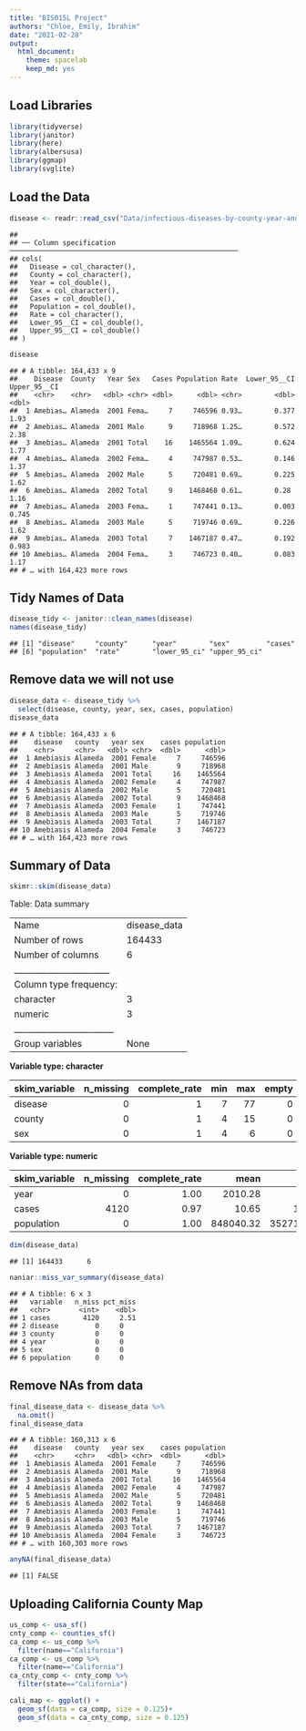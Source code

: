```yaml
---
title: "BIS015L Project"
authors: "Chloe, Emily, Ibrahim"
date: "2021-02-28"
output:
  html_document: 
    theme: spacelab
    keep_md: yes
---
```


## Load Libraries 


```r
library(tidyverse)
library(janitor)
library(here)
library(albersusa)
library(ggmap)
library(svglite)
```

## Load the Data

```r
disease <- readr::read_csv("Data/infectious-diseases-by-county-year-and-sex 2.csv")
```

```
## 
## ── Column specification ────────────────────────────────────────────────────────
## cols(
##   Disease = col_character(),
##   County = col_character(),
##   Year = col_double(),
##   Sex = col_character(),
##   Cases = col_double(),
##   Population = col_double(),
##   Rate = col_character(),
##   Lower_95__CI = col_double(),
##   Upper_95__CI = col_double()
## )
```

```r
disease
```

```
## # A tibble: 164,433 x 9
##    Disease  County   Year Sex   Cases Population Rate  Lower_95__CI Upper_95__CI
##    <chr>    <chr>   <dbl> <chr> <dbl>      <dbl> <chr>        <dbl>        <dbl>
##  1 Amebias… Alameda  2001 Fema…     7     746596 0.93…        0.377        1.93 
##  2 Amebias… Alameda  2001 Male      9     718968 1.25…        0.572        2.38 
##  3 Amebias… Alameda  2001 Total    16    1465564 1.09…        0.624        1.77 
##  4 Amebias… Alameda  2002 Fema…     4     747987 0.53…        0.146        1.37 
##  5 Amebias… Alameda  2002 Male      5     720481 0.69…        0.225        1.62 
##  6 Amebias… Alameda  2002 Total     9    1468468 0.61…        0.28         1.16 
##  7 Amebias… Alameda  2003 Fema…     1     747441 0.13…        0.003        0.745
##  8 Amebias… Alameda  2003 Male      5     719746 0.69…        0.226        1.62 
##  9 Amebias… Alameda  2003 Total     7    1467187 0.47…        0.192        0.983
## 10 Amebias… Alameda  2004 Fema…     3     746723 0.40…        0.083        1.17 
## # … with 164,423 more rows
```

## Tidy Names of Data

```r
disease_tidy <- janitor::clean_names(disease)
names(disease_tidy)
```

```
## [1] "disease"     "county"      "year"        "sex"         "cases"      
## [6] "population"  "rate"        "lower_95_ci" "upper_95_ci"
```

## Remove data we will not use

```r
disease_data <- disease_tidy %>% 
  select(disease, county, year, sex, cases, population)
disease_data
```

```
## # A tibble: 164,433 x 6
##    disease   county   year sex    cases population
##    <chr>     <chr>   <dbl> <chr>  <dbl>      <dbl>
##  1 Amebiasis Alameda  2001 Female     7     746596
##  2 Amebiasis Alameda  2001 Male       9     718968
##  3 Amebiasis Alameda  2001 Total     16    1465564
##  4 Amebiasis Alameda  2002 Female     4     747987
##  5 Amebiasis Alameda  2002 Male       5     720481
##  6 Amebiasis Alameda  2002 Total      9    1468468
##  7 Amebiasis Alameda  2003 Female     1     747441
##  8 Amebiasis Alameda  2003 Male       5     719746
##  9 Amebiasis Alameda  2003 Total      7    1467187
## 10 Amebiasis Alameda  2004 Female     3     746723
## # … with 164,423 more rows
```

## Summary of Data


```r
skimr::skim(disease_data)
```


Table: Data summary

|                         |             |
|:------------------------|:------------|
|Name                     |disease_data |
|Number of rows           |164433       |
|Number of columns        |6            |
|_______________________  |             |
|Column type frequency:   |             |
|character                |3            |
|numeric                  |3            |
|________________________ |             |
|Group variables          |None         |


**Variable type: character**

|skim_variable | n_missing| complete_rate| min| max| empty| n_unique| whitespace|
|:-------------|---------:|-------------:|---:|---:|-----:|--------:|----------:|
|disease       |         0|             1|   7|  77|     0|       53|          0|
|county        |         0|             1|   4|  15|     0|       59|          0|
|sex           |         0|             1|   4|   6|     0|        3|          0|


**Variable type: numeric**

|skim_variable | n_missing| complete_rate|      mean|         sd|   p0|   p25|    p50|    p75|     p100|hist  |
|:-------------|---------:|-------------:|---------:|----------:|----:|-----:|------:|------:|--------:|:-----|
|year          |         0|          1.00|   2010.28|       5.49| 2001|  2006|   2010|   2015|     2019|▇▇▆▇▇ |
|cases         |      4120|          0.97|     10.65|     142.95|    0|     0|      0|      0|    10001|▇▁▁▁▁ |
|population    |         0|          1.00| 848040.32| 3527101.31|  563| 29245| 125234| 422487| 39959095|▇▁▁▁▁ |


```r
dim(disease_data)
```

```
## [1] 164433      6
```


```r
naniar::miss_var_summary(disease_data)
```

```
## # A tibble: 6 x 3
##   variable   n_miss pct_miss
##   <chr>       <int>    <dbl>
## 1 cases        4120     2.51
## 2 disease         0     0   
## 3 county          0     0   
## 4 year            0     0   
## 5 sex             0     0   
## 6 population      0     0
```

## Remove NAs from data

```r
final_disease_data <- disease_data %>% 
  na.omit()
final_disease_data
```

```
## # A tibble: 160,313 x 6
##    disease   county   year sex    cases population
##    <chr>     <chr>   <dbl> <chr>  <dbl>      <dbl>
##  1 Amebiasis Alameda  2001 Female     7     746596
##  2 Amebiasis Alameda  2001 Male       9     718968
##  3 Amebiasis Alameda  2001 Total     16    1465564
##  4 Amebiasis Alameda  2002 Female     4     747987
##  5 Amebiasis Alameda  2002 Male       5     720481
##  6 Amebiasis Alameda  2002 Total      9    1468468
##  7 Amebiasis Alameda  2003 Female     1     747441
##  8 Amebiasis Alameda  2003 Male       5     719746
##  9 Amebiasis Alameda  2003 Total      7    1467187
## 10 Amebiasis Alameda  2004 Female     3     746723
## # … with 160,303 more rows
```

```r
anyNA(final_disease_data)
```

```
## [1] FALSE
```

## Uploading California County Map


```r
us_comp <- usa_sf()
cnty_comp <- counties_sf()
ca_comp <- us_comp %>% 
  filter(name=="California")
ca_comp <- us_comp %>% 
  filter(name=="California")
ca_cnty_comp <- cnty_comp %>% 
  filter(state=="California")
```



```r
cali_map <- ggplot() +
  geom_sf(data = ca_comp, size = 0.125)+
  geom_sf(data = ca_cnty_comp, size = 0.125)
```

## 
